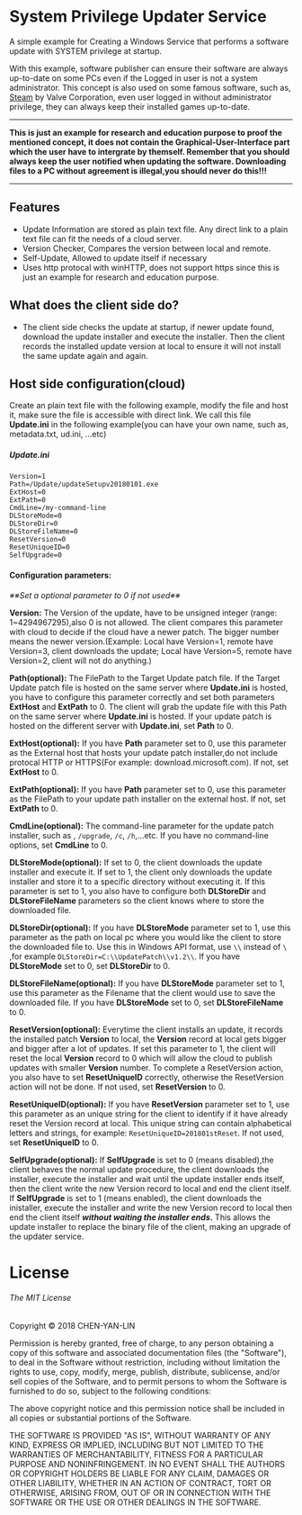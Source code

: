 # System Privilege Updater Service

A simple example for Creating a Windows Service that performs a software update with SYSTEM privilege at startup.

With this example, software publisher can ensure their software are always up-to-date on some PCs even if the Logged in user is not a system administrator. This concept is also used on some famous software, such as, [Steam](http://store.steampowered.com/about/ "Steam") by Valve Corporation, even user logged in without administrator privilege, they can always keep their installed games up-to-date.


------------
**This is just an example for research and education purpose to proof the mentioned concept, it does not contain the Graphical-User-Interface part which the user have to intergrate by themself. Remember that you should always keep the user notified when updating the software. Downloading files to a PC without agreement is illegal,you should never do this!!!**

------------



Features
------------
- Update Information are stored as plain text file. Any direct link to a plain text file can fit the needs of a cloud server.
- Version Checker, Compares the version between local and remote.
- Self-Update, Allowed to update itself if necessary
- Uses http protocal with winHTTP, does not support https since this is just an example for research and education purpose.

What does the client side do?
------------
- The client side checks the update at startup, if newer update found, download the update installer and execute the installer. Then the client records the installed update version at local to ensure it will not install the same update again and again.


Host side configuration(cloud)
-------------
Create an plain text file with the following example, modify the file and host it, make sure the file is accessible with direct link. We call this file **Update.ini** in the following example(you can have your own name, such as, metadata.txt, ud.ini, ...etc)

##### Update.ini

    Version=1
    Path=/Update/updateSetupv20180101.exe
    ExtHost=0
    ExtPath=0
    CmdLine=/my-command-line
    DLStoreMode=0
    DLStoreDir=0
    DLStoreFileName=0
    ResetVersion=0
    ResetUniqueID=0
    SelfUpgrade=0

#### Configuration parameters:

*※※Set a optional parameter to 0 if not used※※*

 **Version:** The Version of the update, have to be unsigned integer (range: 	1~4294967295),also 0 is not allowed. The client compares this parameter with cloud to decide if the cloud have a newer patch. The bigger number means the newer version.(Example: Local have Version=1, remote have Version=3, client downloads the update; Local have Version=5, remote have Version=2, client will not do anything.)

**Path(optional):** The FilePath to the Target Update patch file. If the Target Update patch file is hosted on the same server where **Update.ini** is hosted, you have to configure this parameter correctly and set both parameters **ExtHost** and **ExtPath** to 0. The client will grab the update file with this Path on the same server where **Update.ini** is hosted. If your update patch is hosted on the different server with **Update.ini**, set **Path** to 0.

**ExtHost(optional):** If you have **Path** parameter set to 0, use this parameter as the External host that hosts your update patch installer,do not include protocal HTTP or HTTPS(For example: download.microsoft.com). If not, set **ExtHost** to 0.

**ExtPath(optional):** If you have **Path** parameter set to 0, use this parameter as the FilePath to your update path installer on the external host. If not, set **ExtPath** to 0.

 **CmdLine(optional):** The command-line parameter for the update patch installer, such as , `/upgrade`, `/c`, `/h`,...etc.  If you have no command-line options, set **CmdLine** to 0.

**DLStoreMode(optional):** If set to 0, the client downloads the update installer and execute it. If set to 1, the client only downloads the update installer and store it to a specific directory without executing it. If this parameter is set to 1, you also have to configure both **DLStoreDir** and **DLStoreFileName** parameters so the client knows where to store the downloaded file.

**DLStoreDir(optional):** If you have **DLStoreMode** parameter set to 1, use this parameter as the path on local pc where you would like the client to store the downloaded file to. Use this in Windows API format, use `\\` instead of `\` ,for example `DLStoreDir=C:\\UpdatePatch\\v1.2\\`. If  you have **DLStoreMode** set to 0, set **DLStoreDir** to 0.

**DLStoreFileName(optional):** If you have **DLStoreMode** parameter set to 1, use this parameter as the Filename that the client would use to save the downloaded file. If  you have **DLStoreMode** set to 0, set **DLStoreFileName** to 0.

 **ResetVersion(optional):** Everytime the client installs an update, it records the installed patch **Version** to local, the **Version** record at local gets bigger and bigger after a lot of updates. If set this parameter to 1, the client will reset the local **Version** record to 0 which will allow the cloud to publish updates with smaller **Version** number. To complete a ResetVersion action, you also have to set   **ResetUniqueID** correctly, otherwise the ResetVersion action will not be done. If not used, set **ResetVersion** to 0.

 **ResetUniqueID(optional):** If you have **ResetVersion** parameter set to 1, use this parameter as an unique string for the client to identify if it have already reset the Version record at local. This unique string can contain alphabetical letters and strings, for example: `ResetUniqueID=201801stReset`. If not used, set **ResetUniqueID** to 0.

**SelfUpgrade(optional):** If **SelfUpgrade** is set to 0 (means disabled),the client behaves the normal update procedure, the client downloads the installer, execute the installer and wait until the update installer ends itself, then the client write the new Version record to local and end the client itself. If **SelfUpgrade** is set to 1 (means enabled), the client downloads the inistaller, execute the installer and write the new Version record to local then end the client itself ***without waiting the installer ends*.** This allows the update installer to replace the binary file of the client, making an upgrade of the updater service.


# License
###### The MIT License

Copyright © 2018 CHEN-YAN-LIN

Permission is hereby granted, free of charge, to any person obtaining a copy of this software and associated documentation files (the "Software"), to deal in the Software without restriction, including without limitation the rights to use, copy, modify, merge, publish, distribute, sublicense, and/or sell copies of the Software, and to permit persons to whom the Software is furnished to do so, subject to the following conditions:

The above copyright notice and this permission notice shall be included in all copies or substantial portions of the Software.

THE SOFTWARE IS PROVIDED "AS IS", WITHOUT WARRANTY OF ANY KIND, EXPRESS OR IMPLIED, INCLUDING BUT NOT LIMITED TO THE WARRANTIES OF MERCHANTABILITY, FITNESS FOR A PARTICULAR PURPOSE AND NONINFRINGEMENT. IN NO EVENT SHALL THE AUTHORS OR COPYRIGHT HOLDERS BE LIABLE FOR ANY CLAIM, DAMAGES OR OTHER LIABILITY, WHETHER IN AN ACTION OF CONTRACT, TORT OR OTHERWISE, ARISING FROM, OUT OF OR IN CONNECTION WITH THE SOFTWARE OR THE USE OR OTHER DEALINGS IN THE SOFTWARE.
